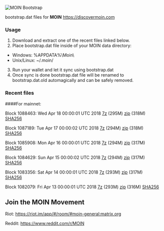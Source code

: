 ![MOIN Bootstrap](https://i.imgur.com/KjM1jMp.jpg)

bootstrap.dat files for **MOIN** https://discovermoin.com

### Usage

1. Download and extract one of the recent files linked below.
2. Place bootstrap.dat file inside of your MOIN data directory:
 - Windows: %APPDATA%\Moin\
 - Unix/Linux: ~/.moin/
3. Run your wallet and let it sync using bootstrap.dat
4. Once sync is done bootstrap.dat file will be renamed to bootstrap.dat.old automagically and can be safely removed.


### Recent files

####For mainnet:

Block 1088463: Wed Apr 18 00:00:01 UTC 2018 [7z](https://transfer.sh/Ndida/bootstrap.dat.20180418.7z) (295M) [zip](https://transfer.sh/cjKoK/bootstrap.dat.20180418.zip) (318M) [SHA256](https://transfer.sh/2dcsL/sha256.txt)

Block 1087189: Tue Apr 17 00:00:02 UTC 2018 [7z](https://transfer.sh/dqTcW/bootstrap.dat.20180417.7z) (294M) [zip](https://transfer.sh/Olh8r/bootstrap.dat.20180417.zip) (318M) [SHA256](https://transfer.sh/108Rgg/sha256.txt)

Block 1085908: Mon Apr 16 00:00:01 UTC 2018 [7z](https://transfer.sh/LGZHz/bootstrap.dat.20180416.7z) (294M) [zip](https://transfer.sh/KUi9u/bootstrap.dat.20180416.zip) (317M) [SHA256](https://transfer.sh/L8ik9/sha256.txt)

Block 1084629: Sun Apr 15 00:00:02 UTC 2018 [7z](https://transfer.sh/ufqLb/bootstrap.dat.20180415.7z) (294M) [zip](https://transfer.sh/nKIDz/bootstrap.dat.20180415.zip) (317M) [SHA256](https://transfer.sh/Q2Epx/sha256.txt)

Block 1083356: Sat Apr 14 00:00:01 UTC 2018 [7z](https://transfer.sh/txPb6/bootstrap.dat.20180414.7z) (293M) [zip](https://transfer.sh/10Lmtl/bootstrap.dat.20180414.zip) (317M) [SHA256](https://transfer.sh/30Vxd/sha256.txt)

Block 1082079: Fri Apr 13 00:00:01 UTC 2018 [7z](https://transfer.sh/7Sfuf/bootstrap.dat.20180413.7z) (293M) [zip](https://transfer.sh/JICos/bootstrap.dat.20180413.zip) (316M) [SHA256](https://transfer.sh/3i6i7/sha256.txt)

## Join the MOIN Movement

Riot: https://riot.im/app/#/room/#moin-general:matrix.org

Reddit: https://www.reddit.com/r/MOIN
